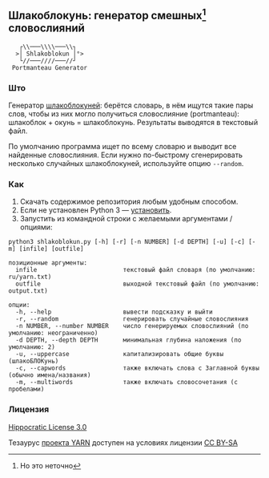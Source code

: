 ## Шлакоблокунь: генератор смешных[^1] словослияний ##
```
   ┌\\───\\\\───\\┐
  >│ Shlakoblokun │°>
   └//───////───//┘
 Portmanteau Generator
```

### Што ###

Генератор [шлакоблокуней](https://memepedia.ru/shlakoblokun-i-ego-druzya/): берётся словарь, в нём ищутся такие пары слов, чтобы из них могло получиться словослияние (portmanteau): шлакоблок + окунь = шлакоблокунь. Результаты выводятся в текстовый файл.

По умолчанию программа ищет по всему словарю и выводит все найденные словослияния. Если нужно по-быстрому сгенерировать несколько случайных шлакоблокуней, используйте опцию `--random`.

### Как ###

1. Скачать содержимое репозитория любым удобным способом.
2. Если не установлен Python 3 — [установить](https://www.python.org/downloads/).
3. Запустить из командной строки с желаемыми аргументами / опциями:

```
python3 shlakoblokun.py [-h] [-r] [-n NUMBER] [-d DEPTH] [-u] [-c] [-m] [infile] [outfile]

позиционные аргументы:
  infile                        текстовый файл словаря (по умолчанию: ru/yarn.txt)
  outfile                       выходной текстовый файл (по умолчанию: output.txt)

опции:
  -h, --help                    вывести подсказку и выйти
  -r, --random                  генерировать случайные словослияния
  -n NUMBER, --number NUMBER    число генерируемых словослияний (по умолчанию: неограниченно)
  -d DEPTH, --depth DEPTH       минимальная глубина наложения (по умолчанию: 2)
  -u, --uppercase               капитализировать общие буквы (шлакоБЛОКунь)
  -c, --capwords                также включать слова с Заглавной буквы (обычно имена/названия)
  -m, --multiwords              также включать словосочетания (с пробелами)
```
### Лицензия ###

[Hippocratic License 3.0](https://firstdonoharm.dev/)

Тезаурус [проекта YARN](https://russianword.net/) доступен на условиях лицензии [CC BY-SA](https://creativecommons.org/licenses/by-sa/4.0/)

[^1]: Но это неточно
